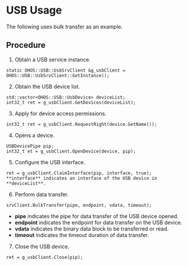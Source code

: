 # USB Usage<a name="EN-US_TOPIC_0000001077367159"></a>


The following uses bulk transfer as an example.

## Procedure<a name="section18816105182315"></a>

1.  Obtain a USB service instance.

```
static OHOS::USB::UsbSrvClient &g_usbClient = OHOS::USB::UsbSrvClient::GetInstance();
```

2.  Obtain the USB device list.

```
std::vector<OHOS::USB::UsbDevice> deviceList;
int32_t ret = g_usbClient.GetDevices(deviceList);
```

3.  Apply for device access permissions.

```
int32_t ret = g_usbClient.RequestRight(device.GetName());
```

4.  Opens a device.

```
USBDevicePipe pip;
int32_t et = g_usbClient.OpenDevice(device, pip);
```

5.  Configure the USB interface.

```
ret = g_usbClient.ClaimInterface(pip, interface, true);
**interface** indicates an interface of the USB device in **deviceList**.
```

6.  Perform data transfer.

```
srvClient.BulkTransfer(pipe, endpoint, vdata, timeout);
```
- **pipe** indicates the pipe for data transfer of the USB device opened. 
- **endpoint** indicates the endpoint for data transfer on the USB device. 
- **vdata** indicates the binary data block to be transferred or read. 
- **timeout** indicates the timeout duration of data transfer.

7.  Close the USB device.

```
ret = g_usbClient.Close(pip);
```
